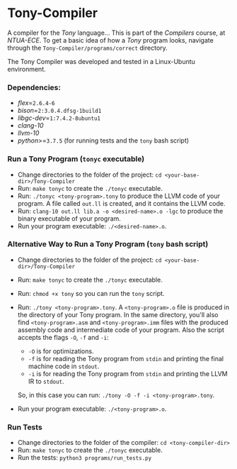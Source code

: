 # Tony-Compiler
A compiler for the _Tony_ language... This is part of the _Compilers_ course, at _NTUA-ECE_. To get a basic idea of how a _Tony_ program looks, navigate through the `Tony-Compiler/programs/correct` directory.

The Tony Compiler was developed and tested in a Linux-Ubuntu environment.

### Dependencies:
- _flex_=`2.6.4-6`
- _bison_=`2:3.0.4.dfsg-1build1`
- _libgc-dev_=`1:7.4.2-8ubuntu1`
- _clang-10_
- _llvm-10_
- _python_>=`3.7.5` (for running tests and the `tony` bash script)

### Run a Tony Program (`tonyc` executable)
- Change directories to the folder of the project: `cd <your-base-dir>/Tony-Compiler`
- Run: `make tonyc` to create the `./tonyc` executable.
- Run: `./tonyc <tony-program>.tony` to produce the LLVM code of your program.
  A file called `out.ll` is created, and it contains the LLVM code.
- Run: `clang-10 out.ll lib.a -o <desired-name>.o -lgc` to produce the binary executable of your program.
- Run your program executable: `./<desired-name>.o`.

### Alternative Way to Run a Tony Program (`tony` bash script)
- Change directories to the folder of the project: `cd <your-base-dir>/Tony-Compiler`
- Run: `make tonyc` to create the `./tonyc` executable.
- Run: `chmod +x tony` so you can run the `tony` script.
- Run: `./tony <tony-program>.tony`. A `<tony-program>.o` file is produced in the directory
of your Tony program. In the same directory, you'll also find `<tony-program>.asm` and
`<tony-program>.imm` files with the produced assembly code and
intermediate code of your program.
Also the script accepts the flags `-O`, `-f` and `-i`:
  - `-O` is for optimizations.
  - `-f` is for reading the Tony program from `stdin` and printing the final machine code in `stdout`.
  - `-i` is for reading the Tony program from `stdin` and printing the LLVM IR to `stdout`.

  So, in this case you can run: `./tony -O -f -i <tony-program>.tony`.
- Run your program executable: `./<tony-program>.o`.


### Run Tests
- Change directories to the folder of the compiler: `cd <tony-compiler-dir>`
- Run: `make tonyc` to create the `./tonyc` executable.
- Run the tests: `python3 programs/run_tests.py`
